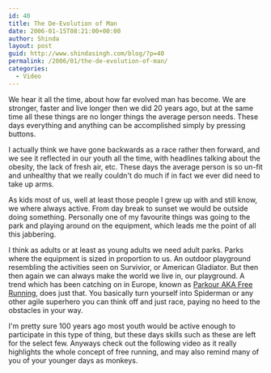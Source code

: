 ```yaml
---
id: 40
title: The De-Evolution of Man
date: 2006-01-15T08:21:00+00:00
author: Shinda
layout: post
guid: http://www.shindasingh.com/blog/?p=40
permalink: /2006/01/the-de-evolution-of-man/
categories:
  - Video
---
```

We hear it all the time, about how far evolved man has become. We are stronger, faster and live longer then we did 20 years ago, but at the same time all these things are no longer things the average person needs. These days everything and anything can be accomplished simply by pressing buttons.

I actually think we have gone backwards as a race rather then forward, and we see it reflected in our youth all the time, with headlines talking about the obesity, the lack of fresh air, etc. These days the average person is so un-fit and unhealthy that we really couldn't do much if in fact we ever did need to take up arms.

As kids most of us, well at least those people I grew up with and still know, we where always active. From day break to sunset we would be outside doing something. Personally one of my favourite things was going to the park and playing around on the equipment, which leads me the point of all this jabbering.

I think as adults or at least as young adults we need adult parks. Parks where the equipment is sized in proportion to us. An outdoor playground resembling the activities seen on Survivior, or American Gladiator. But then then again we can always make the world we live in, our playground. A trend which has been catching on in Europe, known as [Parkour AKA Free Running](http://www.parkour.com/), does just that. You basically turn yourself into Spiderman or any other agile superhero you can think off and just race, paying no heed to the obstacles in your way.

I'm pretty sure 100 years ago most youth would be active enough to participate in this type of thing, but these days skills such as these are left for the select few. Anyways check out the following video as it really highlights the whole concept of free running, and may also remind many of you of your younger days as monkeys.